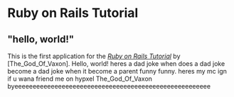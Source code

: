 # Ruby on Rails Tutorial

## "hello, world!"

This is the first application for the
[*Ruby on Rails Tutorial*](https://www.railstutorial.org/)
by [The_God_Of_Vaxon]. Hello, world! heres a dad joke when does a dad joke become a dad joke when it become a parent funny funny. heres my mc ign if u wana friend me on hypxel The_God_Of_Vaxon byeeeeeeeeeeeeeeeeeeeeeeeeeeeeeeeeeeeeeeeeeeeeeeeeeeeeee